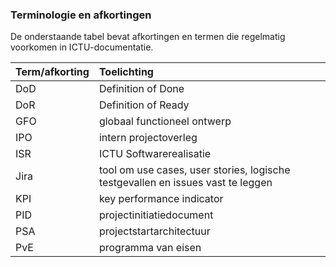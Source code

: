 ### Terminologie en afkortingen

De onderstaande tabel bevat afkortingen en termen die regelmatig voorkomen in ICTU-documentatie.

| Term/afkorting | Toelichting |
|:---------------|:------------|
| DoD | Definition of Done |
| DoR | Definition of Ready |
| GFO | globaal functioneel ontwerp |
| IPO | intern projectoverleg |
| ISR | ICTU Softwarerealisatie |
| Jira | tool om use cases, user stories, logische testgevallen en issues vast te leggen |
| KPI | key performance indicator |
| PID | projectinitiatiedocument |
| PSA | projectstartarchitectuur |
| PvE | programma van eisen |
